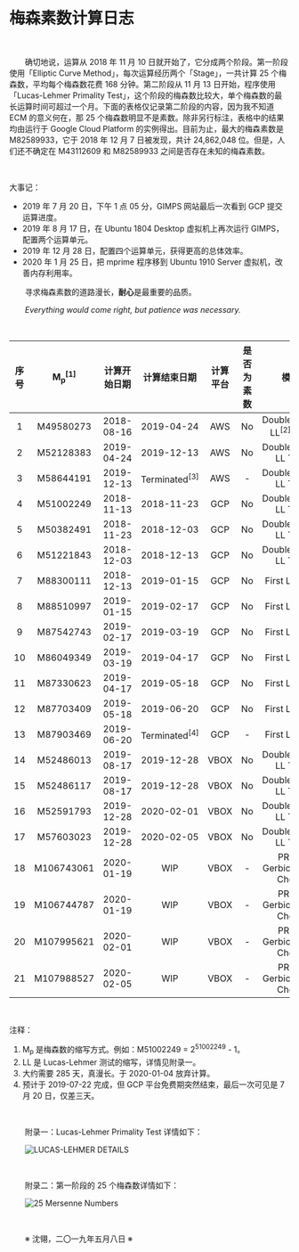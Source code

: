 # 梅森素数计算日志

&emsp;&emsp;

&emsp;&emsp;确切地说，运算从 2018 年 11 月 10 日就开始了，它分成两个阶段。第一阶段使用「Elliptic Curve Method」，每次运算经历两个「Stage」，一共计算 25 个梅森数，平均每个梅森数花费 168 分钟。第二阶段从 11 月 13 日开始，程序使用「Lucas-Lehmer Primality Test」，这个阶段的梅森数比较大，单个梅森数的最长运算时间可超过一个月。下面的表格仅记录第二阶段的内容，因为我不知道 ECM 的意义何在，那 25 个梅森数明显不是素数。除非另行标注，表格中的结果均由运行于 Google Cloud Platform 的实例得出。目前为止，最大的梅森素数是 M82589933，它于 2018 年 12 月 7 日被发现，共计 24,862,048 位。但是，人们还不确定在 M43112609 和 M82589933 之间是否存在未知的梅森素数。

&emsp;&emsp;

大事记：
- 2019 年 7 月 20 日，下午 1 点 05 分，GIMPS 网站最后一次看到 GCP 提交运算进度。
- 2019 年 8 月 17 日，在 Ubuntu 1804 Desktop 虚拟机上再次运行 GIMPS，配置两个运算单元。
- 2019 年 12 月 28 日，配置四个运算单元，获得更高的总体效率。
- 2020 年 1 月 25 日，把 mprime 程序移到 Ubuntu 1910 Server 虚拟机，改善内存利用率。

&emsp;&emsp;寻求梅森素数的道路漫长，**耐心**是最重要的品质。

&emsp;&emsp;*Everything would come right, but patience was necessary.*

&emsp;&emsp;

| 序号 | M<sub>p</sub><sup>[1]</sup> | 计算开始日期 | 计算结束日期 | 计算平台 | 是否为素数 | 模式 |
| :-----: | :-----: | :-----: | :-----: | :-----: | :-----: | :-----: |
| 1 | M49580273 | 2018-08-16 | 2019-04-24 | AWS | No | DoubleCheck LL<sup>[2]</sup> Test |
| 2 | M52128383 | 2019-04-24 | 2019-12-13 | AWS | No | DoubleCheck LL Test |
| 3 | M58644191 | 2019-12-13 | Terminated<sup>[3]</sup> | AWS | - | DoubleCheck LL Test |
| 4 | M51002249 | 2018-11-13 | 2018-11-23 | GCP | No | DoubleCheck LL Test |
| 5 | M50382491 | 2018-11-23 | 2018-12-03 | GCP | No | DoubleCheck LL Test |
| 6 | M51221843 | 2018-12-03 | 2018-12-13 | GCP | No | DoubleCheck LL Test |
| 7 | M88300111 | 2018-12-13 | 2019-01-15 | GCP | No | First LL Test |
| 8 | M88510997 | 2019-01-15 | 2019-02-17 | GCP | No | First LL Test |
| 9 | M87542743 | 2019-02-17 | 2019-03-19 | GCP | No | First LL Test |
| 10 | M86049349 | 2019-03-19 | 2019-04-17 | GCP | No | First LL Test |
| 11 | M87330623 | 2019-04-17 | 2019-05-18 | GCP | No | First LL Test |
| 12 | M87703409 | 2019-05-18 | 2019-06-20 | GCP | No | First LL Test |
| 13 | M87903469 | 2019-06-20 | Terminated<sup>[4]</sup> | GCP | - | First LL Test |
| 14 | M52486013 | 2019-08-17 | 2019-12-28 | VBOX | No | DoubleCheck LL Test |
| 15 | M52486117 | 2019-08-17 | 2019-12-28 | VBOX | No | DoubleCheck LL Test |
| 16 | M52591793 | 2019-12-28 | 2020-02-01 | VBOX | No | DoubleCheck LL Test |
| 17 | M57603023 | 2019-12-28 | 2020-02-05 | VBOX | No | DoubleCheck LL Test |
| 18 | M106743061 | 2020-01-19 | WIP | VBOX | - | PRP & Gerbicz Error Check |
| 19 | M106744787 | 2020-01-19 | WIP | VBOX | - | PRP & Gerbicz Error Check |
| 20 | M107995621 | 2020-02-01 | WIP | VBOX | - | PRP & Gerbicz Error Check |
| 21 | M107988527 | 2020-02-05 | WIP | VBOX | - | PRP & Gerbicz Error Check |

&emsp;&emsp;

注释：
1. M<sub>p</sub> 是梅森数的缩写方式。例如：M51002249 = 2<sup>51002249</sup> - 1。
2. LL 是 Lucas-Lehmer 测试的缩写，详情见附录一。
3. 大约需要 285 天，真漫长。于 2020-01-04 放弃计算。
4. 预计于 2019-07-22 完成，但 GCP 平台免费期突然结束，最后一次可见是 7 月 20 日，仅差三天。

&emsp;&emsp;

&emsp;&emsp;附录一：Lucas-Lehmer Primality Test 详情如下：

&emsp;&emsp;![LUCAS-LEHMER DETAILS](https://github.com/voyageplanet/plan42/blob/master/99_file/01_img/20190508-LUCAS-LEHMER-DETAILS.png)

&emsp;&emsp;

&emsp;&emsp;附录二：第一阶段的 25 个梅森数详情如下：

&emsp;&emsp;![25 Mersenne Numbers](https://github.com/voyageplanet/plan42/blob/master/99_file/01_img/20190508-25-Mersenne-Numbers.png)

&emsp;&emsp;

&emsp;&emsp;※ 沈翎，二〇一九年五月八日 ※